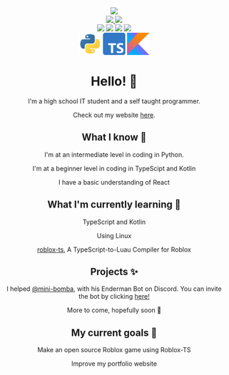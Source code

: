 <div id="header" align="center">
  <div id="container">
    <img src="https://avatars.githubusercontent.com/u/39914183?v=4" width="250"/>
    <div id="socials">
      <a href="https://www.youtube.com/aasd24">
        <img src="https://img.shields.io/badge/@aasd24-FF0000?logo=youtube&logoColor=white&style=for-the-badge"/>
      </a>
      <img src="https://img.shields.io/badge/@aasd-5865F2?logo=discord&logoColor=white&style=for-the-badge"/>
    </div>
    <div id="language-badges">
      <img src="https://img.shields.io/badge/Polish-Native-blue?style=for-the-badge"/>
      <img src="https://img.shields.io/badge/English-Advanced-blue?style=for-the-badge"/>
      <img src="https://img.shields.io/badge/Russian-Beginner-blue?style=for-the-badge"/>
      <img src="https://img.shields.io/badge/French-Beginner-blue?style=for-the-badge"/>
    </div>
    <div id="tools">
      <img src="icons/python.png", width="50"/>
      <img src="icons/ts.png", width="50"/>
      <img src="icons/kt.png", width="50"/>
    </div>
  </div>
</div>

<div id="hero" align="center">
  <h1>Hello! 👋</h1>
  <p>I'm a high school IT student and a self taught programmer.<p>
  <p>Check out my website <a href="https://aasd24.github.io/" target="_blank">here</a>.</p>

  <h2>What I know 🌳 </h2>
  <p>I'm at an intermediate level in coding in Python.<p>
  <p>I'm at a beginner level in coding in TypeScipt and Kotlin<p>
  <p>I have a basic understanding of React<p>
  
  <h2>What I'm currently learning 🌱 </h2>

  <p>TypeScript and Kotlin</p>
  <p>Using Linux</p>
  <p><a href="https://roblox-ts.com/">roblox-ts</a>, A TypeScript-to-Luau Compiler for Roblox<p>

  <h2>Projects ✨</h2>
  
  <p>
    I helped <a href="https://github.com/mini-bomba">@mini-bomba<a/>, with his Enderman Bot on Discord. You can invite the bot by clicking
    <a href="https://discord.com/oauth2/authorize?client_id=676496144800415746&permissions=8&response_type=code&scope=bot">
      here!
    </a>
  </p>
  
  <p>More to come, hopefully soon 👀<p>
  <h2>My current goals 🏁</h2>

  <p>Make an open source Roblox game using Roblox-TS</p>
  <p>Improve my portfolio website</p>
</div>

<!--
no i'm not deleting this
**aasd24/aasd24** is a ✨ _special_ ✨ repository because its `README.md` (this file) appears on your GitHub profile.

Here are some ideas to get you started:

- 🔭 I’m currently working on ...
- 🌱 I’m currently learning ...
- 👯 I’m looking to collaborate on ...
- 🤔 I’m looking for help with ...
- 💬 Ask me about ...
- 📫 How to reach me: ...
- 😄 Pronouns: ...
- ⚡ Fun fact: ...
-->
